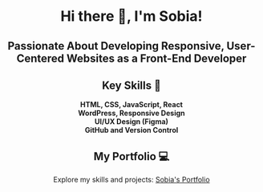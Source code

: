 <div align="center">

# Hi there 👋, I'm Sobia!

<h2>Passionate About Developing Responsive, User-Centered Websites as a Front-End Developer</h2>

## Key Skills 🌟
<p align="center">
  <strong>HTML, CSS, JavaScript, React</strong><br>
  <strong>WordPress, Responsive Design</strong><br>
  <strong>UI/UX Design (Figma)</strong><br>
  <strong>GitHub and Version Control</strong>
</p>

## My Portfolio 💻
Explore my skills and projects: [Sobia's Portfolio](https://sobia-portfolio.netlify.app)


</div>




